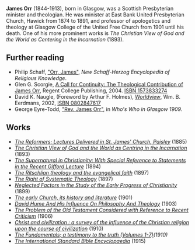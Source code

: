 **James Orr** (1844-1913), born in Glasgow, was a Scottish
Presbyterian minister and theologian. He was minister at East Bank
United Presbyterian Church, Hawick from 1874 to 1891, and professor
of apologetics and theology at Glasgow College of the United Free
Church from 1901 until his death. One of his more prominent works
is
*The Christian View of God and the World as Centering in the Incarnation*
(1893).

## Further reading

-   Philip Schaff,
    ["Orr, James"](http://www.ccel.org/php/disp.php?authorID=schaff&bookID=encyc08&page=276),
    *New Schaff-Herzog Encyclopedia of Religious Knowledge*.
-   Glen G. Scorgie,
    [A Call for Continuity: The Theological Contribution of James Orr](http://books.google.com/books?id=7vCTZDw0ZGsC),
    Regent College Publishing, 2004.
    [ISBN 1573833274](http://www.theopedia.com/Special:BookSources/1573833274)
-   David K. Naugle, (Foreword by Arthur F. Holmes),
    [*Worldview*](http://books.google.com/books?id=qBzjfDMpvBIC&pg=PA6&dq=James+Orr+-inauthor:%22James+Orr%22&lr=&as_drrb_is=b&as_minm_is=1&as_miny_is=1980&as_maxm_is=12&as_maxy_is=2009&as_brr=0&as_pt=ALLTYPES),
    Wm. B. Eerdmans, 2002,
    [ISBN 0802847617](http://www.theopedia.com/Special:BookSources/0802847617)
-   George Eyre-Todd,
    ["Rev. James Orr"](http://gdl.cdlr.strath.ac.uk/eyrwho/eyrwho1309.htm),
    in *Who's Who in Glasgow 1909*.

## Works

-   [*The Reformers: Lectures Delivered in St. James' Church, Paisley*](http://www.archive.org/details/reformerslectur00mlegoog)
    (1885)
-   [*The Christian View of God and the World as Centring in the Incarnation*](http://www.archive.org/details/christianviewgo02orrgoog)
    (1893)
-   [*The Supernatural in Christianity: With Special Reference to Statements in the Recent Gifford Lecture*](http://www.archive.org/details/supernaturalinc01chargoog)
    (1894)
-   [*The Ritschlian theology and the evangelical faith*](http://www.archive.org/details/ritschliantheol00orrgoog)
    (1897)
-   [*The Right of Systematic Theology*](http://www.archive.org/details/rightsystematic00orrgoog)
    (1897)
-   [*Neglected Factors in the Study of the Early Progress of Christianity*](http://www.archive.org/details/neglectedfactor01orrgoog)
    (1899)
-   [*The early Church, its history and literature*](http://www.archive.org/details/earlychurchitsh00orrgoog)
    (1901)
-   [*David Hume And His Influence On Philosophy And Theology*](http://www.archive.org/details/davidhumeandhisi009785mbp)
    (1903)
-   [*The Problem of the Old Testament Considered with Reference to Recent Criticism*](http://www.archive.org/details/problemoldtesta02orrgoog)
    (1906)
-   [*Christ and civilization : a survey of the influence of the Christian religion upon the course of civilization*](http://www.archive.org/details/christcivilizati00patorich)
    (1910)
-   [*The Fundamentals; a testimony to the truth (Volumes 1-7)*](http://www.archive.org/details/fundamentalstest17chic)*(1910)*
-   [*The International Standard Bible Encyclopaedia*](http://www.archive.org/details/internationalst01orrgoog)
    (1915)



